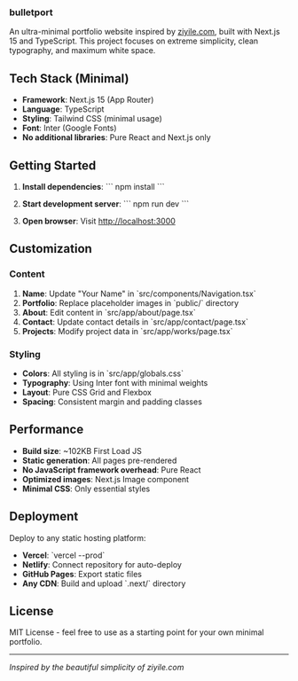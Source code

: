 ### bulletport

An ultra-minimal portfolio website inspired by [ziyile.com](https://ziyile.com/), built with Next.js 15 and TypeScript. This project focuses on extreme simplicity, clean typography, and maximum white space.

## Tech Stack (Minimal)

- **Framework**: Next.js 15 (App Router)
- **Language**: TypeScript
- **Styling**: Tailwind CSS (minimal usage)
- **Font**: Inter (Google Fonts)
- **No additional libraries**: Pure React and Next.js only


## Getting Started

1. **Install dependencies**:
\`\`\`
npm install
\`\`\`

2. **Start development server**:
\`\`\`
npm run dev
\`\`\`

3. **Open browser**: Visit [http://localhost:3000](http://localhost:3000)

## Customization

### Content
1. **Name**: Update "Your Name" in \`src/components/Navigation.tsx\`
2. **Portfolio**: Replace placeholder images in \`public/\` directory
3. **About**: Edit content in \`src/app/about/page.tsx\`
4. **Contact**: Update contact details in \`src/app/contact/page.tsx\`
5. **Projects**: Modify project data in \`src/app/works/page.tsx\`

### Styling
- **Colors**: All styling is in \`src/app/globals.css\`
- **Typography**: Using Inter font with minimal weights
- **Layout**: Pure CSS Grid and Flexbox
- **Spacing**: Consistent margin and padding classes

## Performance

- **Build size**: ~102KB First Load JS
- **Static generation**: All pages pre-rendered
- **No JavaScript framework overhead**: Pure React
- **Optimized images**: Next.js Image component
- **Minimal CSS**: Only essential styles

## Deployment

Deploy to any static hosting platform:

- **Vercel**: \`vercel --prod\`
- **Netlify**: Connect repository for auto-deploy
- **GitHub Pages**: Export static files
- **Any CDN**: Build and upload \`.next/\` directory

## License

MIT License - feel free to use as a starting point for your own minimal portfolio.

---

*Inspired by the beautiful simplicity of ziyile.com*
